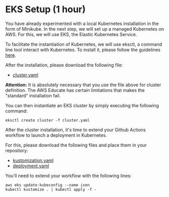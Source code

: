 # EKS Setup (1 hour)

You have already experimented with a local Kubernetes installation in the form of Minikube.
In the next step, we will set up a managed Kubernetes on AWS.
For this, we will use EKS, the Elastic Kubernetes Service.

To facilitate the instantiation of Kubernetes, we will use eksctl, a command line tool interact with Kubernetes.
To install it, please follow the guidelines [here](https://eksctl.io/introduction/installation/).

After the installation, please download the following file:

- [cluster.yaml](./files/eks/cluster.yaml)  

**Attention:** It is absolutely necessary that you use the file above for cluster definition. The AWS Educate has certain limitations that makes the "standard" installation fail.

You can then instantiate an EKS cluster by simply executing the following command:

`eksctl create cluster -f cluster.yaml`

After the cluster installation, it's time to extend your Github Actions workflow to launch a deployment in Kubernetes.

For this, please download the following files and place them in your repository:

- [kustomization.yaml](./files/kubernetes/kustomization.yaml)
- [deployment.yaml](./files/kubernetes/deployment.yaml)

You'll need to extend your workflow with the following lines:

    aws eks update-kubeconfig --name isen
    kubectl kustomize . | kubectl apply -f -
